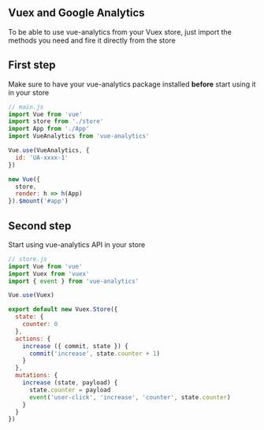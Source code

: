 ## Vuex and Google Analytics

To be able to use vue-analytics from your Vuex store, just import the methods you need and fire it directly from the store

## First step
Make sure to have your vue-analytics package installed **before** start using it in your store

```js
// main.js
import Vue from 'vue'
import store from './store'
import App from './App'
import VueAnalytics from 'vue-analytics'

Vue.use(VueAnalytics, {
  id: 'UA-xxxx-1'
})

new Vue({
  store,
  render: h => h(App)
}).$mount('#app')
```

## Second step
Start using vue-analytics API in your store

```js
// store.js
import Vue from 'vue'
import Vuex from 'vuex'
import { event } from 'vue-analytics'

Vue.use(Vuex)

export default new Vuex.Store({
  state: {
    counter: 0
  },
  actions: {
    increase ({ commit, state }) {
      commit('increase', state.counter + 1)
    }
  },
  mutations: {
    increase (state, payload) {
      state.counter = payload
      event('user-click', 'increase', 'counter', state.counter)
    }
  }
})
```
